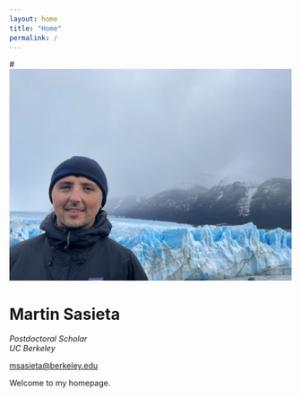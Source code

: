 ```yaml
---
layout: home
title: "Home"
permalink: /
---
```


<div class="profile-header">
  #<img src="/assets/images/profile.jpg" alt="Martin Sasieta" class="profile-photo">
  <div class="profile-text">
    <h1>Martin Sasieta</h1>
    <p><em>Postdoctoral Scholar<br>
    UC Berkeley</em></p>
    <p><a href="mailto:msasieta@berkeley.edu">msasieta@berkeley.edu</a></p>
  </div>
</div>

Welcome to my homepage.

